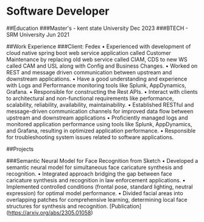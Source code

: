 # Software Developer

##Education
###Master's - kent state University Dec 2023
###BTECH - SRM University Jun 2021

##Work Experience
###Client: Fedex
•	Experienced with development of cloud native spring boot web service application called Customer Maintenance by replacing old web service called CIAM, CDS to new WS called CAM and USL along with Config and Business Changes.
•	Worked on REST and message driven communication between upstream and downstream applications.
•	Have a good understanding and experience with Logs and Performance monitoring tools like Splunk, AppDynamics, Grafana.
•	Responsible for constructing the Rest APIs.
•	Interact with clients to architectural and non-functional requirements like performance, scalability, reliability, availability, maintainability.
•	Established RESTful and message-driven communication channels for improved data flow between upstream and downstream applications
•	Proficiently managed logs and monitored application performance using tools like Splunk, AppDynamics, and Grafana, resulting in optimized application performance.
•	Responsible for troubleshooting system issues related to software applications. 


##Projects

###Semantic Neural Model for Face Recognition from Sketch
•	Developed a semantic neural model for simultaneous face caricature synthesis and recognition.
•	Integrated approach bridging the gap between face caricature synthesis and recognition in law enforcement applications.
•	Implemented controlled conditions (frontal pose, standard lighting, neutral expression) for optimal model performance.
•	Divided facial areas into overlapping patches for comprehensive learning, determining local face structures for synthesis and recognition.
[Publication] (https://arxiv.org/abs/2305.01058)
